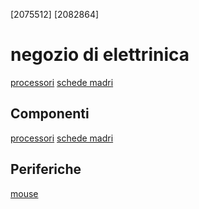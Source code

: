[2075512]
[2082864]

# negozio di elettrinica

[processori](processori.md)
[schede madri](schede_madri.md)

## Componenti

[processori](componenti/processori.md)
[schede madri](componenti/schede_madri.md)

## Periferiche

[mouse](periferiche/mouse.md)
